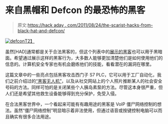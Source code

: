 # 来自黑帽和 Defcon 的最恐怖的黑客

> 原文:[https://hack aday . com/2011/08/24/the-scarist-hacks-from-black-hat-and-defcon/](https://hackaday.com/2011/08/24/the-scariest-hacks-from-black-hat-and-defcon/)

[![](../Images/71069383e75b2637393cd6b6f9f3a4b0.png "defcon")T2】](http://hackaday.com/2011/08/24/the-scariest-hacks-from-black-hat-and-defcon/defcon-4/)

虽然[HAD]通常都是关于合法黑客的，但这个列表中的[展示的黑客](http://www.cso.com.au/slideshow/397747/10_scariest_hacks_from_black_hat_defcon_/?image=1)也可以用于黑暗面。希望通过展示这样的黑客行为，大多数人能够更加清楚他们是如何使用他们的信息的。计算机安全专家也有机会磨练他们的技能，看看潜在的漏洞在哪里。

这篇文章中的一些亮点包括黑客攻击西门子 S7 PLC，它可以用于工厂自动化，我们之前介绍过的[“黑客无人机”](http://hackaday.com/2011/08/01/wasp-uav-gets-some-new-toys-now-intercepts-your-phone-calls-too/)，以及从社交网站上的个人照片推断某人的社会安全号码的方法。同样可怕的是关闭某些个人胰岛素泵的方法。尽管这本身很严重，但人们还是希望其他救生设备能够得到充分保护，免受入侵。

在合法黑客世界中，一个看起来可能有有趣用途的黑客是 VoIP 僵尸网络控制的想法。虽然“僵尸网络控制”明显暗示着非法使用，但通过语音或按键控制电脑可以而且确实有很多合法用途。